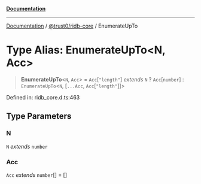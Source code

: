 [**Documentation**](../../../README.md)

***

[Documentation](../../../README.md) / [@trust0/ridb-core](../README.md) / EnumerateUpTo

# Type Alias: EnumerateUpTo\<N, Acc\>

> **EnumerateUpTo**\<`N`, `Acc`\> = `Acc`\[`"length"`\] *extends* `N` ? `Acc`\[`number`\] : `EnumerateUpTo`\<`N`, \[`...Acc`, `Acc`\[`"length"`\]\]\>

Defined in: ridb\_core.d.ts:463

## Type Parameters

### N

`N` *extends* `number`

### Acc

`Acc` *extends* `number`[] = \[\]
